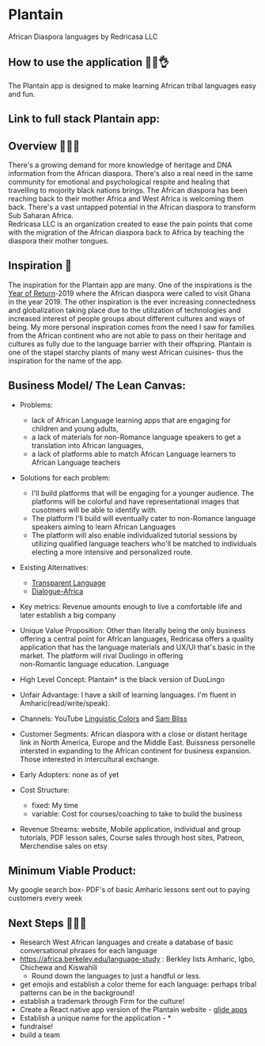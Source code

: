 # Plantain
African Diaspora languages by Redricasa LLC
## How to use the application 👌🏾👌
The Plantain app is designed to make learning African tribal languages easy and fun.
## Link to full stack Plantain app: 
## Overview 👋🏾👋
There's a growing demand for more knowledge of heritage and DNA information from the African diaspora. There's also a real need in the same community for emotional and psychological respite and healing that travelling to mojority black nations brings. 
The African diaspora has been reaching back to their mother Africa and West Africa is welcoming them back. There's a vast untapped potential in the African diaspora to transform Sub Saharan Africa.  
Redricasa LLC is an organization created to ease the pain points that come with the migration of the African diaspora back to Africa by teaching the diaspora their mother tongues. 

## Inspiration 🌹
The inspiration for the Plantain app are many. One of the inspirations is the [Year of Return](https://www.yearofreturn.com/)-2019 where the African diaspora were called to visit Ghana in the year 2019. 
The other inspiration is the ever increasing connectedness and globalization taking place due to the utilization of technologies and increased interest of people groups about different cultures and ways of being.
My more personal inspiration comes from the need I saw for families from the African continent who are not able to pass on their heritage and cultures as fully due to the language barrier with their offspring. Plantain is one of the stapel starchy plants of many west African cuisines- thus the inspiration for the name of the app. 
## Business Model/ The Lean Canvas: 
- Problems: 
    - lack of African Language learning apps that are engaging for children and young adults, 
    - a lack of materials for non-Romance language speakers to get a translation into African languages, 
    - a lack of platforms able to match African Language learners to African Language teachers
- Solutions for each problem: 
    - I'll build platforms that will be engaging for a younger audience. The platforms will be colorful and have representational           images that cusotmers will be able to identify with. 
    - The platform I'll build will eventually cater to non-Romance language speakers aiming to learn African Languages
    - The platform will also enable individualized tutorial sessions by utilizing qualified language teachers who'll be matched to          individuals electing a more intensive and personalized route.
    
- Existing Alternatives:
    - [Transparent Language](https://www.transparent.com/) 
    - [Dialogue-Africa](https://www.dialogue-africa.com/) 
- Key metrics: Revenue amounts enough to live a comfortable life and later establish a big company
- Unique Value Proposition:
     Other than literally being the only business offering a central point for African languages, Redricasa offers a quality                application that has the language materials and UX/UI that's basic in the market. The platform will rival Duolingo in offering  
     non-Romantic language education. Language 
- High Level Concept: Plantain* is the black version of DuoLingo
- Unfair Advantage: I have a skill of learning languages. I'm fluent in Amharic(read/write/speak). 
- Channels: YouTube [Linguistic Colors](https://www.youtube.com/channel/UCyEdoYpPzR8wcyV7owwbpAg?view_as=subscriber) and [Sam Bliss](https://www.youtube.com/channel/UCQYF796GfX3paMASMsRDGIg/videos)
- Customer Segments: African diaspora with a close or distant heritage link in North America, Europe and the Middle East. Buissness         personelle intersted in expanding to the African continent for business expansion. Those interested in intercultural exchange. 
- Early Adopters: none as of yet
- Cost Structure: 
    - fixed: My time
    - variable: Cost for courses/coaching to take to build the business
- Revenue Streams: website, Mobile application, individual and group tutorials, PDF lesson sales, Course sales through host sites, Patreon, Merchendise sales on etsy
## Minimum Viable Product:
My google search box- PDF's of basic Amharic lessons sent out to paying customers every week 

## Next Steps 💁🏾‍♀️
- Research West African languages and create a database of basic conversational phrases for each language
- https://africa.berkeley.edu/language-study : Berkley lists Amharic, Igbo, Chichewa and Kiswahili
    - Round down the languages to just a handful or less. 
- get emojis and establish a color theme for each language: perhaps tribal patterns can be in the background!
- establish a trademark through Firm for the culture! 
- Create a React native app version of the Plantain website - [glide apps](https://www.glideapps.com/)
- Establish a unique name for the application - * 
- fundraise!
- build a team 

